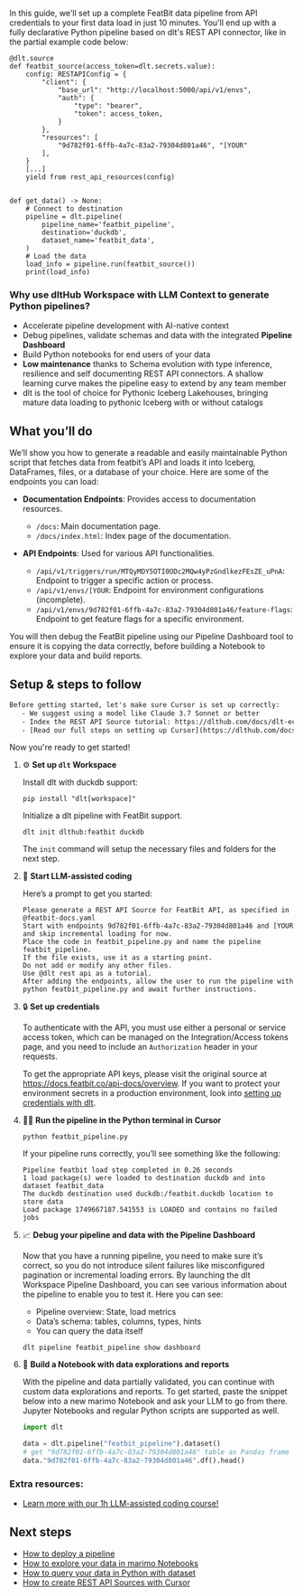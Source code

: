 In this guide, we'll set up a complete FeatBit data pipeline from API credentials to your first data load in just 10 minutes. You'll end up with a fully declarative Python pipeline based on dlt's REST API connector, like in the partial example code below:

```python-outcome
@dlt.source
def featbit_source(access_token=dlt.secrets.value):
    config: RESTAPIConfig = {
        "client": {
            "base_url": "http://localhost:5000/api/v1/envs",
            "auth": {
                "type": "bearer",
                "token": access_token,
            }
        },
        "resources": [
            "9d782f01-6ffb-4a7c-83a2-79304d801a46", "[YOUR"
        ],
    }
    [...]
    yield from rest_api_resources(config)


def get_data() -> None:
    # Connect to destination
    pipeline = dlt.pipeline(
        pipeline_name='featbit_pipeline',
        destination='duckdb',
        dataset_name='featbit_data', 
    )
    # Load the data
    load_info = pipeline.run(featbit_source())
    print(load_info) 
```

### Why use dltHub Workspace with LLM Context to generate Python pipelines?

- Accelerate pipeline development with AI-native context
- Debug pipelines, validate schemas and data with the integrated **Pipeline Dashboard**
- Build Python notebooks for end users of your data
- **Low maintenance** thanks to Schema evolution with type inference, resilience and self documenting REST API connectors. A shallow learning curve makes the pipeline easy to extend by any team member
- dlt is the tool of choice for Pythonic Iceberg Lakehouses, bringing mature data loading to pythonic Iceberg with or without catalogs

## What you’ll do

We’ll show you how to generate a readable and easily maintainable Python script that fetches data from featbit’s API and loads it into Iceberg, DataFrames, files, or a database of your choice. Here are some of the endpoints you can load:

- **Documentation Endpoints**: Provides access to documentation resources.
  - `/docs`: Main documentation page.
  - `/docs/index.html`: Index page of the documentation.

- **API Endpoints**: Used for various API functionalities.
  - `/api/v1/triggers/run/MTQyMDY5OTI0ODc2MQw4yPzGndlkezFEsZE_uPnA`: Endpoint to trigger a specific action or process.
  - `/api/v1/envs/[YOUR`: Endpoint for environment configurations (incomplete).
  - `/api/v1/envs/9d782f01-6ffb-4a7c-83a2-79304d801a46/feature-flags`: Endpoint to get feature flags for a specific environment.

You will then debug the FeatBit pipeline using our Pipeline Dashboard tool to ensure it is copying the data correctly, before building a Notebook to explore your data and build reports.

## Setup & steps to follow

```default
Before getting started, let's make sure Cursor is set up correctly:
   - We suggest using a model like Claude 3.7 Sonnet or better
   - Index the REST API Source tutorial: https://dlthub.com/docs/dlt-ecosystem/verified-sources/rest_api/ and add it to context as **@dlt rest api**
   - [Read our full steps on setting up Cursor](https://dlthub.com/docs/dlt-ecosystem/llm-tooling/cursor-restapi#23-configuring-cursor-with-documentation)
```

Now you're ready to get started!

1. ⚙️ **Set up `dlt` Workspace**
    
    Install dlt with duckdb support:
    ```shell
    pip install "dlt[workspace]"
    ```

    Initialize a dlt pipeline with FeatBit support.
    ```shell
    dlt init dlthub:featbit duckdb
    ```

    The `init` command will setup the necessary files and folders for the next step.
    
2. 🤠 **Start LLM-assisted coding**
    
    Here’s a prompt to get you started:
    
    ```prompt
    Please generate a REST API Source for FeatBit API, as specified in @featbit-docs.yaml 
    Start with endpoints 9d782f01-6ffb-4a7c-83a2-79304d801a46 and [YOUR and skip incremental loading for now. 
    Place the code in featbit_pipeline.py and name the pipeline featbit_pipeline. 
    If the file exists, use it as a starting point. 
    Do not add or modify any other files. 
    Use @dlt rest api as a tutorial. 
    After adding the endpoints, allow the user to run the pipeline with python featbit_pipeline.py and await further instructions.
    ```

    
3. 🔒 **Set up credentials** 
    
    To authenticate with the API, you must use either a personal or service access token, which can be managed on the Integration/Access tokens page, and you need to include an `Authorization` header in your requests.
    
    To get the appropriate API keys, please visit the original source at https://docs.featbit.co/api-docs/overview.
    If you want to protect your environment secrets in a production environment, look into [setting up credentials with dlt](https://dlthub.com/docs/walkthroughs/add_credentials).
    
4. 🏃‍♀️ **Run the pipeline in the Python terminal in Cursor**
    
    ```shell
    python featbit_pipeline.py
    ```
    
    If your pipeline runs correctly, you’ll see something like the following:
    
    ```shell
    Pipeline featbit load step completed in 0.26 seconds
    1 load package(s) were loaded to destination duckdb and into dataset featbit_data
    The duckdb destination used duckdb:/featbit.duckdb location to store data
    Load package 1749667187.541553 is LOADED and contains no failed jobs
    ```
    
5. 📈 **Debug your pipeline and data with the Pipeline Dashboard**

    Now that you have a running pipeline, you need to make sure it’s correct, so you do not introduce silent failures like misconfigured pagination or incremental loading errors. By launching the dlt Workspace Pipeline Dashboard, you can see various information about the pipeline to enable you to test it. Here you can see:
    - Pipeline overview: State, load metrics
    - Data’s schema: tables, columns, types, hints
    - You can query the data itself
    
    ```shell
    dlt pipeline featbit_pipeline show dashboard
    ```
    
6. 🐍 **Build a Notebook with data explorations and reports**

    With the pipeline and data partially validated, you can continue with custom data explorations and reports. To get started, paste the snippet below into a new marimo Notebook and ask your LLM to go from there. Jupyter Notebooks and regular Python scripts are supported as well.

    
    ```python
    import dlt

   data = dlt.pipeline("featbit_pipeline").dataset()
   # get "9d782f01-6ffb-4a7c-83a2-79304d801a46" table as Pandas frame
   data."9d782f01-6ffb-4a7c-83a2-79304d801a46".df().head()
    ```

### Extra resources:

- [Learn more with our 1h LLM-assisted coding course!](https://www.youtube.com/watch?v=GGid70rnJuM)

## Next steps

- [How to deploy a pipeline](https://dlthub.com/docs/walkthroughs/deploy-a-pipeline)
- [How to explore your data in marimo Notebooks](https://dlthub.com/docs/general-usage/dataset-access/marimo)
- [How to query your data in Python with dataset](https://dlthub.com/docs/general-usage/dataset-access/dataset)
- [How to create REST API Sources with Cursor](https://dlthub.com/docs/dlt-ecosystem/llm-tooling/cursor-restapi)
